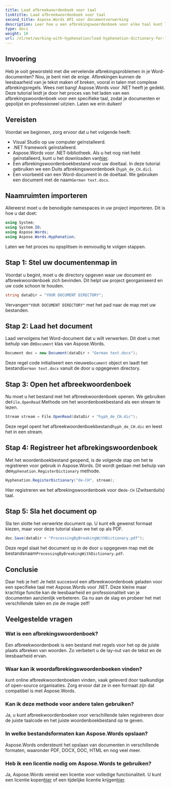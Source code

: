 ```yaml
---
title: Laad afbreekwoordenboek voor taal
linktitle: Laad afbreekwoordenboek voor taal
second_title: Aspose.Words API voor documentverwerking
description: Leer hoe u een afbrekingswoordenboek voor elke taal kunt laden met behulp van Aspose.Words voor .NET in deze uitgebreide, stapsgewijze zelfstudie.
type: docs
weight: 10
url: /nl/net/working-with-hyphenation/load-hyphenation-dictionary-for-language/
---
```

## Invoering

Heb je ooit geworsteld met die vervelende afbrekingsproblemen in je Word-documenten? Nou, je bent niet de enige. Afbrekingen kunnen de leesbaarheid van je tekst maken of breken, vooral in talen met complexe afbrekingsregels. Wees niet bang! Aspose.Words voor .NET heeft je gedekt. Deze tutorial leidt je door het proces van het laden van een afbrekingswoordenboek voor een specifieke taal, zodat je documenten er gepolijst en professioneel uitzien. Laten we erin duiken!

## Vereisten

Voordat we beginnen, zorg ervoor dat u het volgende heeft:

- Visual Studio op uw computer geïnstalleerd.
- .NET framework geïnstalleerd.
-  Aspose.Words voor .NET-bibliotheek. Als u het nog niet hebt geïnstalleerd, kunt u het downloaden van[hier](https://releases.aspose.com/words/net/).
- Een afbrekingswoordenboekbestand voor uw doeltaal. In deze tutorial gebruiken we een Duits afbrekingswoordenboek (`hyph_de_CH.dic`).
- Een voorbeeld van een Word-document in de doeltaal. We gebruiken een document met de naam`German text.docx`.

## Naamruimten importeren

Allereerst moet u de benodigde namespaces in uw project importeren. Dit is hoe u dat doet:

```csharp
using System;
using System.IO;
using Aspose.Words;
using Aspose.Words.Hyphenation;
```

Laten we het proces nu opsplitsen in eenvoudig te volgen stappen.

## Stap 1: Stel uw documentenmap in

Voordat u begint, moet u de directory opgeven waar uw document en afbreekwoordenboek zich bevinden. Dit helpt uw project georganiseerd en uw code schoon te houden.

```csharp
string dataDir = "YOUR DOCUMENT DIRECTORY";
```

 Vervangen`"YOUR DOCUMENT DIRECTORY"` met het pad naar de map met uw bestanden.

## Stap 2: Laad het document

 Laad vervolgens het Word-document dat u wilt verwerken. Dit doet u met behulp van de`Document` klas van Aspose.Words.

```csharp
Document doc = new Document(dataDir + "German text.docx");
```

 Deze regel code initialiseert een nieuwe`Document` object en laadt het bestand`German text.docx` vanuit de door u opgegeven directory.

## Stap 3: Open het afbreekwoordenboek

 Nu moet u het bestand met het afbreekwoordenboek openen. We gebruiken de`File.OpenRead` Methode om het woordenboekbestand als een stream te lezen.

```csharp
Stream stream = File.OpenRead(dataDir + "hyph_de_CH.dic");
```

 Deze regel opent het afbreekwoordenboekbestand`hyph_de_CH.dic` en leest het in een stream.

## Stap 4: Registreer het afbrekingswoordenboek

 Met het woordenboekbestand geopend, is de volgende stap om het te registreren voor gebruik in Aspose.Words. Dit wordt gedaan met behulp van de`Hyphenation.RegisterDictionary` methode.

```csharp
Hyphenation.RegisterDictionary("de-CH", stream);
```

Hier registreren we het afbrekingswoordenboek voor de`de-CH` (Zwitserduits) taal.

## Stap 5: Sla het document op

Sla ten slotte het verwerkte document op. U kunt elk gewenst formaat kiezen, maar voor deze tutorial slaan we het op als PDF.

```csharp
doc.Save(dataDir + "ProcessingByBreakingWithDictionary.pdf");
```

 Deze regel slaat het document op in de door u opgegeven map met de bestandsnaam`ProcessingByBreakingWithDictionary.pdf`.

## Conclusie

Daar heb je het! Je hebt succesvol een afbreekwoordenboek geladen voor een specifieke taal met Aspose.Words voor .NET. Deze kleine maar krachtige functie kan de leesbaarheid en professionaliteit van je documenten aanzienlijk verbeteren. Ga nu aan de slag en probeer het met verschillende talen en zie de magie zelf!

## Veelgestelde vragen

### Wat is een afbrekingswoordenboek?

Een afbreekwoordenboek is een bestand met regels voor het op de juiste plaats afbreken van woorden. Zo verbetert u de lay-out van de tekst en de leesbaarheid ervan.

### Waar kan ik woordafbrekingswoordenboeken vinden?

kunt online afbreekwoordenboeken vinden, vaak geleverd door taalkundige of open-source organisaties. Zorg ervoor dat ze in een formaat zijn dat compatibel is met Aspose.Words.

### Kan ik deze methode voor andere talen gebruiken?

Ja, u kunt afbreekwoordenboeken voor verschillende talen registreren door de juiste taalcode en het juiste woordenboekbestand op te geven.

### In welke bestandsformaten kan Aspose.Words opslaan?

Aspose.Words ondersteunt het opslaan van documenten in verschillende formaten, waaronder PDF, DOCX, DOC, HTML en nog veel meer.

### Heb ik een licentie nodig om Aspose.Words te gebruiken?

 Ja, Aspose.Words vereist een licentie voor volledige functionaliteit. U kunt een licentie kopen[hier](https://purchase.aspose.com/buy) of een tijdelijke licentie krijgen[hier](https://purchase.aspose.com/temporary-license/).